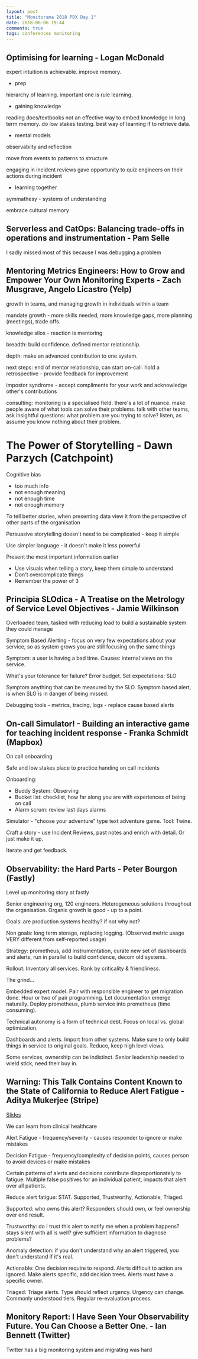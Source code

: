```yaml
---
layout: post
title: "Monitorama 2018 PDX Day 1"
date: 2018-06-06 19:44
comments: true
tags: conferences monitoring
---
```


## Optimising for learning - Logan McDonald


expert intuition is achievable. improve memory.

- prep

hierarchy of learning. important one is rule learning. 

- gaining knowledge

reading docs/textbooks not an effective way to embed knowledge in long term memory. do low stakes testing. best way of learning if to retrieve data. 

- mental models

observabiity and reflection

move from events to patterns to structure

engaging in incident reviews gave opportunity to quiz engineers on their actions during incident

- learning together

symmathesy - systems of understanding

embrace cultural memory



## Serverless and CatOps: Balancing trade-offs in operations and instrumentation - Pam Selle


I sadly missed most of this because I was debugging a problem


## Mentoring Metrics Engineers: How to Grow and Empower Your Own Monitoring Experts - Zach Musgrave, Angelo Licastro (Yelp)

growth in teams, and managing growth in individuals within a team

mandate growth - more skills needed, more knowledge gaps, more planning (meetings), trade offs.

knowledge silos - reaction is mentoring

breadth: build confidence. defined mentor relationship. 

depth: make an advanced contribution to one system.

next steps: end of mentor relationship, can start on-call. hold a retrospective - provide feedback for improvement

impostor syndrome - accept compliments for your work and acknowledge other's contributions

consulting: monitoring is a specialised field. there's a lot of nuance.
make people aware of what tools can solve their problems. talk with other teams, ask insightful questions: what problem are you trying to solve? listen, as assume you know nothing about their problem.


# The Power of Storytelling - Dawn Parzych (Catchpoint)

Cognitive bias

* too much info
* not enough meaning
* not enough time
* not enough memory

To tell better stories, when presenting data view it from the perspective of other parts of the organisation

Persuasive storytelling doesn't need to be complicated - keep it simple

Use simpler language - it doesn't make it less powerful

Present the most important information earlier

* Use visuals when telling a story, keep them simple to understand
* Don't overcomplicate things
* Remember the power of 3


## Principia SLOdica - A Treatise on the Metrology of Service Level Objectives - Jamie Wilkinson


Overloaded team, tasked with reducing load to build a sustainable system they could manage

Symptom Based Alerting - focus on very few expectations about your service, so as system grows you are still focusing on the same things

Symptom: a user is having a bad time. Causes: internal views on the service.

What's your tolerance for failure? Error budget. Set expectations: SLO

Symptom anything that can be measured by the SLO. Symptom based alert, is when SLO is in danger of being missed.

Debugging tools - metrics, tracing, logs - replace cause based alerts


## On-call Simulator! - Building an interactive game for teaching incident response - Franka Schmidt (Mapbox)

On call onboarding

Safe and low stakes place to practice handing on call incidents

Onboarding:

- Buddy System: Observing
- Bucket list: checklist, how far along you are with experiences of being on call
- Alarm scrum: review last days alarms

Simulator - "choose your adventure" type text adventure game. Tool: Twine.

Craft a story - use Incident Reviews, past notes and enrich with detail. Or just make it up.

Iterate and get feedback.



## Observability: the Hard Parts - Peter Bourgon (Fastly)

Level up monitoring story at fastly

Senior engineering org, 120 engineers. Heterogeneous solutions throughout the organisation. Organic growth is good - up to a point.

Goals: are production systems healthy? if not why not?

Non goals: long term storage, replacing logging. (Observed metric usage VERY different from self-reported usage)

Strategy: prometheus, add instrumentation, curate new set of dashboards and alerts, run in parallel to build confidence, decom old systems.

Rollout: Inventory all services. Rank by criticality & friendliness.

The grind... 

Embedded expert model. Pair with responsible engineer to get migration done. Hour or two of pair programming. Let documentation emerge naturally. Deploy prometheus, plumb service into prometheus (time consuming). 

Technical autonomy is a form of technical debt. Focus on local vs. global optimization.

Dashboards and alerts. Import from other systems. Make sure to only build things in service to original goals. Reduce, keep high level views.

Some services, ownership can be indistinct. Senior leadership needed to wield stick, need their buy in.


## Warning: This Talk Contains Content Known to the State of California to Reduce Alert Fatigue - Aditya Mukerjee (Stripe)

[Slides](https://speakerdeck.com/chimeracoder/warning-this-talk-contains-content-known-to-the-state-of-california-to-reduce-alert-fatigue)

We can learn from clinical healthcare

Alert Fatigue - frequency/severity - causes responder to ignore or make mistakes

Decision Fatigue - frequency/complexity of decision points, causes person to avoid devices or make mistakes

Certain patterns of alerts and decisions contribute disproportionately to fatigue. Multiple false positives for an individual patient, impacts that alert over all patients.

Reduce alert fatigue: STAT. Supported, Trustworthy, Actionable, Triaged.

Supported: who owns this alert? Responders should own, or feel ownership over end result.

Trustworthy: do I trust this alert to notify me when a problem happens? stays silent with all is well? give sufficient information to diagnose problems?

Anomaly detection: if you don't understand why an alert triggered, you don't understand if it's real.

Actionable: One decision require to respond. Alerts difficult to action are ignored. Make alerts specific, add decision trees. Alerts must have a specific owner.

Triaged: Triage alerts. Type should reflect urgency. Urgency can change. Commonly understood tiers. Regular re-evaluation process.



## Monitory Report: I Have Seen Your Observability Future. You Can Choose a Better One. - Ian Bennett (Twitter)


Twitter has a big monitoring system and migrating was hard




